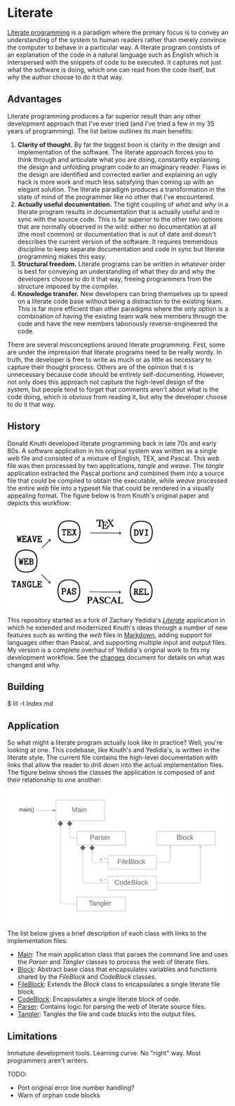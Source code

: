 # Literate

[Literate programming](https://en.wikipedia.org/wiki/Literate_programming) is a paradigm where the primary focus is to convey an understanding of the system to human readers rather than merely convince the computer to behave in a particular way. A literate program consists of an explanation of the code in a natural language such as English which is interspersed with the snippets of code to be executed. It captures not just what the software is doing, which one can read from the code itself, but *why* the author choose to do it that way.

## Advantages

Literate programming produces a far superior result than any other development approach that I've ever tried (and I've tried a few in my 35 years of programming). The list below outlines its main benefits:

1. **Clarity of thought.** By far the biggest boon is clarity in the design and implementation of the software. The literate approach forces you to think through and articulate what you are doing, constantly explaining the design and unfolding program code to an imaginary reader. Flaws in the design are identified and corrected earlier and explaining an ugly hack is more work and much less satisfying than coming up with an elegant solution. The literate paradigm produces a transformation in the state of mind of the programmer like no other that I've encountered.
2. **Actually useful documentation.** The tight coupling of *what* and *why* in a literate program results in documentation that is actually useful and in sync with the source code. This is far superior to the other two options that are normally observed in the wild: either no documentation at all (the most common) or documentation that is out of date and doesn't describes the current version of the software. It requires tremendous discipline to keep separate documentation and code in sync but literate programming makes this easy.
3. **Structural freedom.** Literate programs can be written in whatever order is best for conveying an understanding of what they do and why the developers choose to do it that way, freeing programmers from the structure imposed by the compiler.
4. **Knowledge transfer.** New developers can bring themselves up to speed on a literate code base without being a distraction to the existing team. This is far more efficient than other paradigms where the only option is a combination of having the existing team walk new members through the code and have the new members laboriously reverse-engineered the code.

There are several misconceptions around literate programming. First, some are under the impression that literate programs need to be really wordy. In truth, the developer is free to write as much or as little as necessary to capture their thought process. Others are of the opinion that it is unnecessary because code should be entirely self-documenting. However, not only does this approach not capture the high-level design of the system, but people tend to forget that comments aren't about what is the code doing, which is obvious from reading it, but why the developer choose to do it that way.

## History

Donald Knuth developed literate programming back in late 70s and early 80s. A software application in his original system was written as a single *web* file and consisted of a mixture of English, TEX, and Pascal. This *web* file was then processed by two applications, *tangle* and *weave*. The *tangle* application extracted the Pascal portions and combined them into a source file that could be compiled to obtain the executable, while *weave* processed the entire *web* file into a typeset file that could be rendered in a visually appealing format. The figure below is from Knuth's original paper and depicts this workflow:

![Missing: Tangle and weave](images/TangleAndWeave.png "Tangle and weave")

This repository started as a fork of Zachary Yedidia's [*Literate*](https://github.com/zyedidia/Literate) application in which he extended and modernized Knuth's ideas through a number of new features such as writing the *web* files in [Markdown](https://daringfireball.net/projects/markdown/), adding support for languages other than Pascal, and supporting multiple input and output files. My version is a complete overhaul of Yedidia's original work to fits my development workflow. See the [changes](Changes.md) document for details on what was changed and why.

## Building

$ lit -t Index.md

## Application

So what might a literate program actually look like in practice? Well, you're looking at one. This codebase, like Knuth's and Yedidia's, is written in the literate style. The current file contains the high-level documentation with links that allow the reader to drill down into the actual implementation files. The figure below shows the classes the application is composed of and their relationship to one another:

![Missing: Overview](images/Overview.png "Overview")

The list below gives a brief description of each class with links to the implementation files:

- [Main](literate/Main.md): The main application class that parses the command line and uses the *Parser* and *Tangler* classes to process the web of literate files.
- [Block](literate/Block.md): Abstract base class that encapsulates variables and functions shared by the *FileBlock* and *CodeBlock* classes.
- [FileBlock](literate/FileBlock.md): Extends the *Block* class to encapsulates a single literate file block.
- [CodeBlock](literate/CodeBlock.md): Encapsulates a single literate block of code.
- [Parser](literate/Parser.md): Contains logic for parsing the web of literate source files.
- [Tangler](literate/Tangler.md): Tangles the file and code blocks into the output files.

## Limitations

Immature development tools.
Learning curve.
No "right" way.
Most programmers aren't writers.

TODO:
- Port original error line number handling?
- Warn of orphan code blocks
